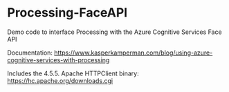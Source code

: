 # Processing-FaceAPI
Demo code to interface Processing with the Azure Cognitive Services Face API

Documentation: 
https://www.kasperkamperman.com/blog/using-azure-cognitive-services-with-processing

Includes the 4.5.5. Apache HTTPClient binary:
https://hc.apache.org/downloads.cgi